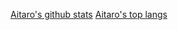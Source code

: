[Aitaro's github stats](https://github-readme-stats.vercel.app/api?username=aitaro)
[Aitaro's top langs](https://github-readme-stats.vercel.app/api/top-langs/?username=aitaro)
